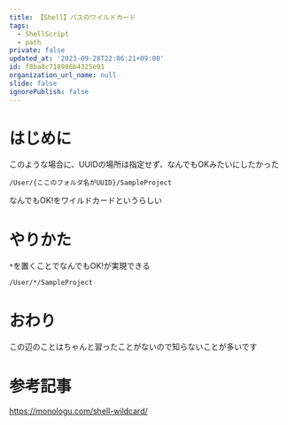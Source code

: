 ```yaml
---
title: 【Shell】パスのワイルドカード
tags:
  - ShellScript
  - path
private: false
updated_at: '2023-09-28T22:06:21+09:00'
id: f8ba8c718986b4325e91
organization_url_name: null
slide: false
ignorePublish: false
---
```

# はじめに
このような場合に、UUIDの場所は指定せず、なんでもOKみたいにしたかった
```
/User/{ここのフォルダ名がUUID}/SampleProject
```

なんでもOK!をワイルドカードというらしい

# やりかた
`*`を置くことでなんでもOK!が実現できる

```
/User/*/SampleProject
```

# おわり
この辺のことはちゃんと習ったことがないので知らないことが多いです

# 参考記事
https://monologu.com/shell-wildcard/
